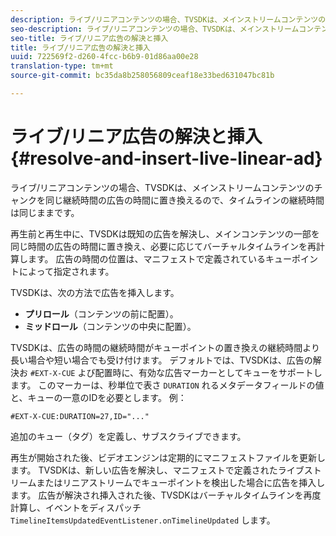 ```yaml
---
description: ライブ/リニアコンテンツの場合、TVSDKは、メインストリームコンテンツのチャンクを同じ継続時間の広告の時間に置き換えるので、タイムラインの継続時間は同じままです。
seo-description: ライブ/リニアコンテンツの場合、TVSDKは、メインストリームコンテンツのチャンクを同じ継続時間の広告の時間に置き換えるので、タイムラインの継続時間は同じままです。
seo-title: ライブ/リニア広告の解決と挿入
title: ライブ/リニア広告の解決と挿入
uuid: 722569f2-d260-4fcc-b6b9-01d86aa00e28
translation-type: tm+mt
source-git-commit: bc35da8b258056809ceaf18e33bed631047bc81b

---
```



# ライブ/リニア広告の解決と挿入 {#resolve-and-insert-live-linear-ad}

ライブ/リニアコンテンツの場合、TVSDKは、メインストリームコンテンツのチャンクを同じ継続時間の広告の時間に置き換えるので、タイムラインの継続時間は同じままです。

再生前と再生中に、TVSDKは既知の広告を解決し、メインコンテンツの一部を同じ時間の広告の時間に置き換え、必要に応じてバーチャルタイムラインを再計算します。 広告の時間の位置は、マニフェストで定義されているキューポイントによって指定されます。

TVSDKは、次の方法で広告を挿入します。

* **プリロール**（コンテンツの前に配置）。
* **ミッドロール**（コンテンツの中央に配置）。

TVSDKは、広告の時間の継続時間がキューポイントの置き換えの継続時間より長い場合や短い場合でも受け付けます。 デフォルトでは、TVSDKは、広告の解決お `#EXT-X-CUE` よび配置時に、有効な広告マーカーとしてキューをサポートします。 このマーカーは、秒単位で表さ `DURATION` れるメタデータフィールドの値と、キューの一意のIDを必要とします。 例：

```
#EXT-X-CUE:DURATION=27,ID="..."
```

追加のキュー（タグ）を定義し、サブスクライブできます。

再生が開始された後、ビデオエンジンは定期的にマニフェストファイルを更新します。 TVSDKは、新しい広告を解決し、マニフェストで定義されたライブストリームまたはリニアストリームでキューポイントを検出した場合に広告を挿入します。 広告が解決され挿入された後、TVSDKはバーチャルタイムラインを再度計算し、イベントをディスパッチ `TimelineItemsUpdatedEventListener.onTimelineUpdated` します。
